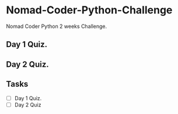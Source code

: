 # Nomad-Coder-Python-Challenge

Nomad Coder Python 2 weeks Challenge.

## Day 1 Quiz.

## Day 2 Quiz.

## Tasks

- [ ] Day 1 Quiz.
- [ ] Day 2 Quiz
